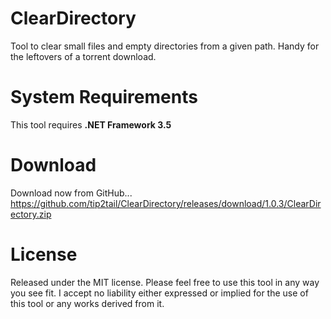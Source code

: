 # ClearDirectory
Tool to clear small files and empty directories from a given path.  Handy for the leftovers of a torrent download.

# System Requirements
This tool requires **.NET Framework 3.5**

# Download
Download now from GitHub...
https://github.com/tip2tail/ClearDirectory/releases/download/1.0.3/ClearDirectory.zip

# License
Released under the MIT license.  Please feel free to use this tool in any way you see fit.  I accept no liability either expressed or implied for the use of this tool or any works derived from it.
